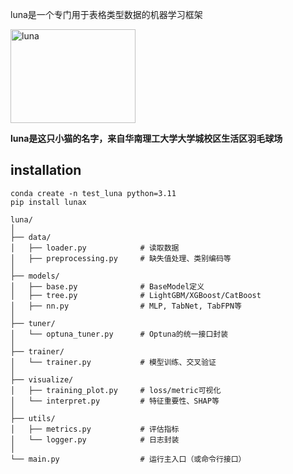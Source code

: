 luna是一个专门用于表格类型数据的机器学习框架

<img src="./imgs/luna.jpg" width="200" height="150" alt="luna">

**luna是这只小猫的名字，来自华南理工大学大学城校区生活区羽毛球场**
## installation
```
conda create -n test_luna python=3.11
pip install lunax
```
```
luna/
│
├── data/
│   ├── loader.py            # 读取数据
│   ├── preprocessing.py     # 缺失值处理、类别编码等
│
├── models/
│   ├── base.py              # BaseModel定义
│   ├── tree.py              # LightGBM/XGBoost/CatBoost
│   ├── nn.py                # MLP, TabNet, TabFPN等
│
├── tuner/
│   └── optuna_tuner.py      # Optuna的统一接口封装
│
├── trainer/
│   └── trainer.py           # 模型训练、交叉验证
│
├── visualize/
│   ├── training_plot.py     # loss/metric可视化
│   └── interpret.py         # 特征重要性、SHAP等
│
├── utils/
│   ├── metrics.py           # 评估指标
│   └── logger.py            # 日志封装
│
└── main.py                  # 运行主入口（或命令行接口）

```
